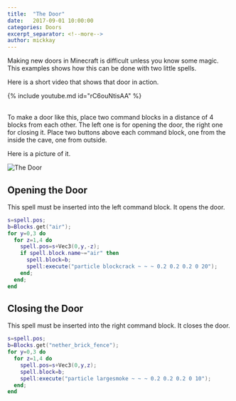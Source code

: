 ```yaml
---
title:  "The Door"
date:   2017-09-01 10:00:00
categories: Doors
excerpt_separator: <!--more-->
author: mickkay
---
```


Making new doors in Minecraft is difficult unless you know some magic.
This examples shows how this can be done with two little spells.
<!--more-->

Here is a short video that shows that door in action.

{% include youtube.md id="rC6ouNtisAA" %}

<br/>
To make a door like this, place two command blocks in a distance of
4 blocks from each other.
The left one is for opening the door, the right one for closing it.
Place two buttons above each command block, one from the inside the
cave, one from outside.

Here is a picture of it.

![The Door](/images/the-door.jpg)

## Opening the Door
This spell must be inserted into the left command block.
It opens the door.

```lua
s=spell.pos;
b=Blocks.get("air");
for y=0,3 do
  for z=1,4 do
    spell.pos=s+Vec3(0,y,-z);
    if spell.block.name~="air" then
      spell.block=b;
      spell:execute("particle blockcrack ~ ~ ~ 0.2 0.2 0.2 0 20");
    end;
  end;
end
```

## Closing the Door
This spell must be inserted into the right command block.
It closes the door.

```lua
s=spell.pos;
b=Blocks.get("nether_brick_fence");
for y=0,3 do
  for z=1,4 do
    spell.pos=s+Vec3(0,y,z);
    spell.block=b;
    spell:execute("particle largesmoke ~ ~ ~ 0.2 0.2 0.2 0 10");
  end;
end
```
